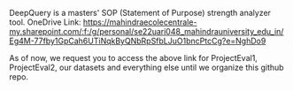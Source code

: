 DeepQuery is a masters' SOP (Statement of Purpose) strength analyzer tool.
OneDrive Link: https://mahindraecolecentrale-my.sharepoint.com/:f:/g/personal/se22uari048_mahindrauniversity_edu_in/Eg4M-77fby1GpCah6UTiNqkByQNbRpSfbLJuO1bncPtcCg?e=NghDo9

As of now, we request you to access the above link for ProjectEval1, ProjectEval2, our datasets and everything else until we organize this github repo.
